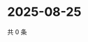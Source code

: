 # 2025-08-25

共 0 条

<!-- BEGIN ZHIHUVIDEO -->
<!-- 最后更新时间 Mon Aug 25 2025 02:14:14 GMT+0800 (China Standard Time) -->

<!-- END ZHIHUVIDEO -->
